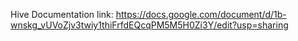 Hive Documentation link:
https://docs.google.com/document/d/1b-wnskg_vUVoZjv3twiy1thiFrfdEQcqPM5M5H0Zi3Y/edit?usp=sharing
